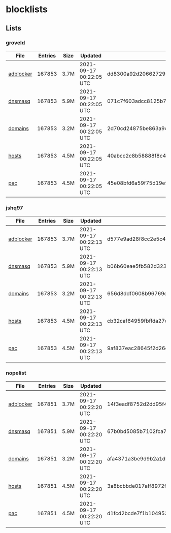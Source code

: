 # blocklists

## Lists

### groveld

|File|Entries|Size|Updated|Hash|
|-|-|-|-|-|
|[adblocker](https://raw.githubusercontent.com/groveld/blocklists/lists/groveld/adblocker.txt)|167853|3.7M|2021-09-17 00:22:05 UTC|dd8300a92d206627298a994d08e8951248dec20cf0a49fffbeecfeabd2236705|
|[dnsmasq](https://raw.githubusercontent.com/groveld/blocklists/lists/groveld/dnsmasq.txt)|167853|5.9M|2021-09-17 00:22:05 UTC|071c7f603adcc8125b79c12260447fa9dc15196a94439d1e224f0b53ae9350e0|
|[domains](https://raw.githubusercontent.com/groveld/blocklists/lists/groveld/domains.txt)|167853|3.2M|2021-09-17 00:22:05 UTC|2d70cd24875be863a9cb84e40a4649c005bcc71d42869c859622d0763ee96807|
|[hosts](https://raw.githubusercontent.com/groveld/blocklists/lists/groveld/hosts.txt)|167853|4.5M|2021-09-17 00:22:05 UTC|40abcc2c8b58888f8c46801fad3e49ddaaaa69b03bf045c591b0c012cc671dca|
|[pac](https://raw.githubusercontent.com/groveld/blocklists/lists/groveld/pac.txt)|167853|4.5M|2021-09-17 00:22:05 UTC|45e08bfd6a59f75d19e93931becc776ae00e91887369f9c11724161d872c5588|

### jshq97

|File|Entries|Size|Updated|Hash|
|-|-|-|-|-|
|[adblocker](https://raw.githubusercontent.com/groveld/blocklists/lists/jshq97/adblocker.txt)|167853|3.7M|2021-09-17 00:22:13 UTC|d577e9ad28f8cc2e5c4383a11bb0fa66d5cd7cff25bf8596f0a9bf4b2da055d7|
|[dnsmasq](https://raw.githubusercontent.com/groveld/blocklists/lists/jshq97/dnsmasq.txt)|167853|5.9M|2021-09-17 00:22:13 UTC|b06b60eae5fb582d3233ebe413b84164d04b53611211bd12813e8afdd692d735|
|[domains](https://raw.githubusercontent.com/groveld/blocklists/lists/jshq97/domains.txt)|167853|3.2M|2021-09-17 00:22:13 UTC|656d8ddf0608b96769cf67aa4c764a8ab2a82852318fa9810254cd351210b0e3|
|[hosts](https://raw.githubusercontent.com/groveld/blocklists/lists/jshq97/hosts.txt)|167853|4.5M|2021-09-17 00:22:13 UTC|cb32caf64959fbffda27db24dd54ccda4145971e223593911061281a2fb683c8|
|[pac](https://raw.githubusercontent.com/groveld/blocklists/lists/jshq97/pac.txt)|167853|4.5M|2021-09-17 00:22:13 UTC|9af837eac28645f2d26d7869d305cf98b9f494b123237479f3330c3123cc092a|

### nopelist

|File|Entries|Size|Updated|Hash|
|-|-|-|-|-|
|[adblocker](https://raw.githubusercontent.com/groveld/blocklists/lists/nopelist/adblocker.txt)|167851|3.7M|2021-09-17 00:22:20 UTC|14f3eadf8752d2dd95f49d9075590b2706c97f72fca677f4edb560208f2e25b5|
|[dnsmasq](https://raw.githubusercontent.com/groveld/blocklists/lists/nopelist/dnsmasq.txt)|167851|5.9M|2021-09-17 00:22:20 UTC|67b0bd5085b7102fca74f66d4f167051cf9802b58813ef782946266afad7ee63|
|[domains](https://raw.githubusercontent.com/groveld/blocklists/lists/nopelist/domains.txt)|167851|3.2M|2021-09-17 00:22:20 UTC|afa4371a3be9d9b2a1db3bd39800a6eebba60a74cd59de0c76446ffd5dc1d275|
|[hosts](https://raw.githubusercontent.com/groveld/blocklists/lists/nopelist/hosts.txt)|167851|4.5M|2021-09-17 00:22:20 UTC|3a8bcbbde017aff8972f10eb69b2db7ba7f9624a51b982f79007608985456831|
|[pac](https://raw.githubusercontent.com/groveld/blocklists/lists/nopelist/pac.txt)|167851|4.5M|2021-09-17 00:22:20 UTC|d1fcd2bcde7f1b104953cbc4d959cd7b1cca03d18156d827c6245cd99d3883f4|
